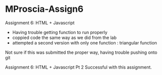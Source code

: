 MProscia-Assign6
================

Assignment 6: HTML + Javascript 
- Having trouble getting function to run properly 
- coppied code the same way as we did from the lab 
- attempted a second version with only one function : triangular function 

Not sure if this was submitted the proper way, having trouble pushing onto git

Assignment 6: HTML + Javascript Pt 2
Successful with this assignment. 
